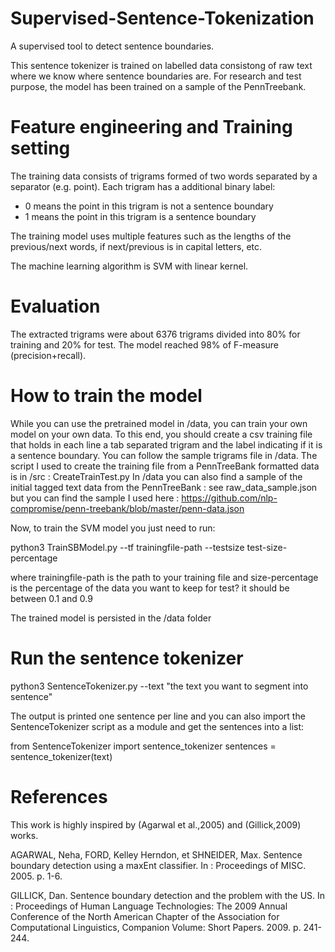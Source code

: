 # Supervised-Sentence-Tokenization
A supervised tool to detect sentence boundaries.

This sentence tokenizer is trained on labelled data consistong of raw text where we know where sentence boundaries are.
For research and test purpose, the model has been trained on a sample of the PennTreebank.

# Feature engineering and Training setting

The training data consists of trigrams formed of two words separated by a separator (e.g. point). Each trigram has a additional binary label:
  - 0 means the point in this trigram is not a sentence boundary
  - 1 means the point in this trigram is a sentence boundary
  
The training model uses multiple features such as the lengths of the previous/next words, if next/previous is in capital letters, etc.
  
The machine learning algorithm is SVM with linear kernel.
  
# Evaluation

The extracted trigrams were about 6376 trigrams divided into 80% for training and 20% for test.
The model reached 98% of F-measure (precision+recall).

# How to train the model
While you can use the pretrained model in /data, you can train your own model on your own data.
To this end, you should create a csv training file that holds in each line a tab separated trigram and the label indicating if it is a sentence boundary.
You can follow the sample trigrams file in /data.
The script I used to create the training file from a PennTreeBank formatted data is in /src : CreateTrainTest.py
In /data you can also find a sample of the initial tagged text data from the PennTreeBank : see raw_data_sample.json but you can find the sample I used here : https://github.com/nlp-compromise/penn-treebank/blob/master/penn-data.json

Now, to train the SVM model you just need to run:

python3 TrainSBModel.py --tf trainingfile-path --testsize test-size-percentage

where trainingfile-path is the path to your training file and size-percentage is the percentage of the data you want to keep for test? it should be between 0.1 and 0.9

The trained model is persisted in the /data folder

# Run the sentence tokenizer

python3 SentenceTokenizer.py --text "the text you want to segment into sentence"

The output is printed one sentence per line and you can also import the SentenceTokenizer script as a module and get the sentences into a list:

from SentenceTokenizer import sentence_tokenizer
sentences = sentence_tokenizer(text)

# References
This work is highly inspired by (Agarwal et al.,2005) and (Gillick,2009) works.

AGARWAL, Neha, FORD, Kelley Herndon, et SHNEIDER, Max. Sentence boundary detection using a maxEnt classifier. In : Proceedings of MISC. 2005. p. 1-6.

GILLICK, Dan. Sentence boundary detection and the problem with the US. In : Proceedings of Human Language Technologies: The 2009 Annual Conference of the North American Chapter of the Association for Computational Linguistics, Companion Volume: Short Papers. 2009. p. 241-244.


